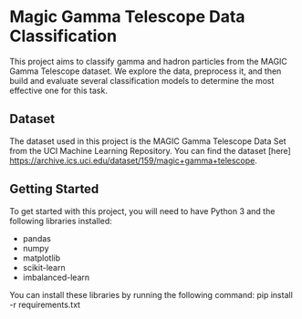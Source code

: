 # Magic Gamma Telescope Data Classification

This project aims to classify gamma and hadron particles from the MAGIC Gamma Telescope dataset. We explore the data, preprocess it, and then build and evaluate several classification models to determine the most effective one for this task.

## Dataset

The dataset used in this project is the MAGIC Gamma Telescope Data Set from the UCI Machine Learning Repository. You can find the dataset [here] https://archive.ics.uci.edu/dataset/159/magic+gamma+telescope.

## Getting Started

To get started with this project, you will need to have Python 3 and the following libraries installed:

- pandas
- numpy
- matplotlib
- scikit-learn
- imbalanced-learn

You can install these libraries by running the following command:
pip install -r requirements.txt
